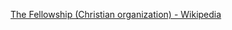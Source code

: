 ﻿[The Fellowship (Christian organization) - Wikipedia](https://en.wikipedia.org/wiki/The_Fellowship_(Christian_organization))